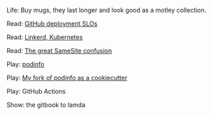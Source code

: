 Life: Buy mugs, they last longer and look good as a motley collection.

Read: [GitHub deployment SLOs](https://github.blog/2021-02-03-deployment-reliability-at-github/)

Read: [Linkerd, Kubernetes](https://buoyant.io/2020/09/24/service-level-objectives-for-kubernetes/)

Read: [The great SameSite confusion](https://jub0bs.com/posts/2021-01-29-great-samesite-confusion/)

Play: [podinfo](https://github.com/stefanprodan/podinfo)

Play: [My fork of podinfo as a cookiecutter](https://github.com/defn/podinfo)

Play: GitHub Actions

Show: the gitbook to lamda
